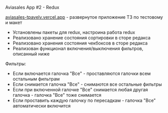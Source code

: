 Aviasales App #2 - Redux

[aviasales-tpavelv.vercel.app](https://aviasales-tpavelv.vercel.app/) - развернутое приложение
ТЗ по тестовому и макет

- Установлены пакеты для redux, настроина работа redux
- Реализовано хранение состояния сортировки в сторе редакса
- Реализовано хранения состояния чекбоксов в сторе редакса
- Реализован функционал включения/выключения фильтров, описанный ниже

Фильтры:

- Если включается галочка "Все" - проставляются галочки всем остальным фильтрам
- Если снимается галочка "Все" - снимаются все остальные фильтры
- Если при включенной галочке "Все" снимается любая другая галочка - галочка "Все" тоже снимается
- Если проставить каждую галочку по пересадкам - галочка "Все" автоматически включится
